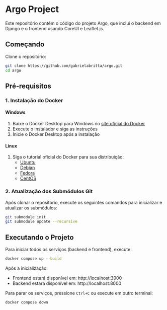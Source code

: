 # Argo Project

Este repositório contém o código do projeto Argo, que inclui o backend em Django e o frontend usando CoreUI e Leaflet.js.

## Começando

Clone o repositório:

```bash
git clone https://github.com/gabrielabritta/argo.git
cd argo
```

## Pré-requisitos

### 1. Instalação do Docker

#### Windows
1. Baixe o Docker Desktop para Windows no [site oficial do Docker](https://docs.docker.com/desktop/install/windows-install/)
2. Execute o instalador e siga as instruções
3. Inicie o Docker Desktop após a instalação

#### Linux
1. Siga o tutorial oficial do Docker para sua distribuição:
   - [Ubuntu](https://docs.docker.com/engine/install/ubuntu/)
   - [Debian](https://docs.docker.com/engine/install/debian/)
   - [Fedora](https://docs.docker.com/engine/install/fedora/)
   - [CentOS](https://docs.docker.com/engine/install/centos/)

### 2. Atualização dos Submódulos Git

Após clonar o repositório, execute os seguintes comandos para inicializar e atualizar os submódulos:

```bash
git submodule init
git submodule update --recursive
```

## Executando o Projeto

Para iniciar todos os serviços (backend e frontend), execute:

```bash
docker compose up --build
```

Após a inicialização:
- Frontend estará disponível em: http://localhost:3000
- Backend estará disponível em: http://localhost:8000

Para parar os serviços, pressione `Ctrl+C` ou execute em outro terminal:

```bash
docker compose down
```
